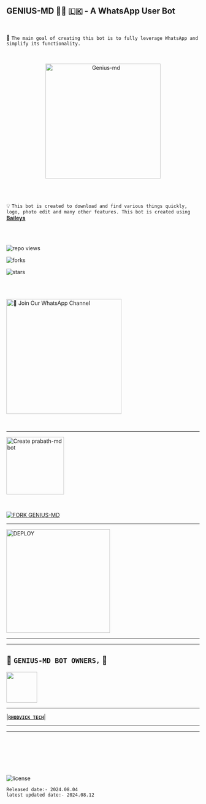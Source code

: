 <br>

## GENIUS-MD 👨‍💻 🇱🇰 - A  WhatsApp User Bot

<br>

🔮 `The main goal of creating this bot is to fully leverage WhatsApp and simplify its functionality.`

<br>
 
  <p align="center">  
  <a href="https://telegra.ph/file/1743544c222ffd613c219.jpg">
    <img alt="Genius-md" height="300" src="https://telegra.ph/file/1743544c222ffd613c219.jpg">
    
  
  </a>
</p>  


<br>
<br>

💡 `This bot is created to download and find various things quickly, logo, photo edit and many other features. This bot is created using` **[Baileys](https://github.com/WhiskeySockets/Baileys)**

<br>
<br>
  

![repo views](https://hits.seeyoufarm.com/api/count/incr/badge.svg?url=https%3A%2F%2Fgithub.com%2FRhodvick%2Fgenius-md&count_bg=%2379C83D&title_bg=%23555555&icon=gitpod.svg&icon_color=%23E7E7E7&title=Views&edge_flat=false)

![forks](https://img.shields.io/github/forks/Rhodvick/genius-md?label=Forks&style=social)

![stars](https://img.shields.io/github/stars/Rhodvick/genius-md?style=social)




<br>
<br>

<a href="https://whatsapp.com/channel/0029VaPZWbY1iUxVVRIIOm0D"><img src="https://img.shields.io/badge/%F0%9F%8E%89%20Join%20Our%20WhatsApp%20Channel-black" alt="📎 Join Our WhatsApp Channel" width="300"></a>

<br>

---

<a href="https://www.prabath-md-official-web.com/"><img src="https://img.shields.io/badge/DEPLOY-greeen" alt="Create prabath-md bot" width="150"></a>

<br>

[![FORK GENIUS-MD](https://img.shields.io/badge/FORK%20-GENIUS%20MD-white)](https://github.com/Rhodvick/genius-md/fork)

 ---
 
<a href="https://Genius-md-terms-and-rules.vercel.app/"><img src="https://img.shields.io/badge/Read%20Our%20Terms%20and%20Conditions-red" alt="DEPLOY" width="270"></a>

---



---

## 👑 **`GENIUS-MD BOT OWNERS,`** 👑


   <a href="https://github.com/Rhodvick/"><img src="https://avatars.githubusercontent.com/u/106251140?v=4" width=80 height=80></a>   

---

|**[`RHODVICK TECH`](https://github.com/Rhodvick)**|

---



---


<br>
<br>
<br>
<br>
<br>


![license](https://img.shields.io/github/license/prabathLK/PRABATH-MD?color=green&label=License&style=plastic)



`Released date:- 2024.08.04`
<br>
`latest updated date:- 2024.08.12`
